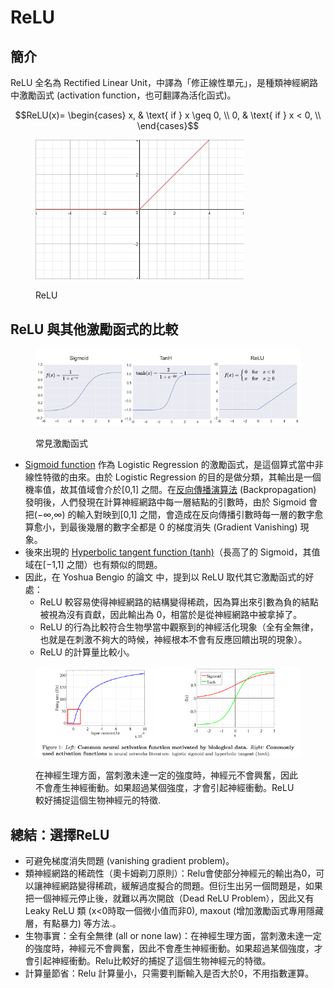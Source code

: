 # ReLU

## 簡介

ReLU 全名為 Rectified Linear Unit，中譯為「修正線性單元」，是種類神經網路中激勵函式 (activation function，也可翻譯為活化函式)。

$$ReLU(x)= \begin{cases} x, & \text{ if } x \geq 0, \\ 0, & \text{ if } x < 0, \\ \end{cases}$$

<figure><img src="../../.gitbook/assets/image (101).png" alt="" width="333"><figcaption><p>ReLU</p></figcaption></figure>

## ReLU 與其他激勵函式的比較

<figure><img src="../../.gitbook/assets/image (102).png" alt="" width="480"><figcaption><p>常見激勵函式</p></figcaption></figure>

* [Sigmoid function](https://en.wikipedia.org/wiki/Sigmoid_function) 作為 Logistic Regression 的激勵函式，是這個算式當中非線性特徵的由來。由於 Logistic Regression 的目的是做分類，其輸出是一個機率值，故其值域會介於\[0,1] 之間。在[反向傳播演算法](https://www.youtube.com/watch?v=ibJpTrp5mcE\&list=PLJV_el3uVTsPy9oCRY30oBPNLCo89yu49\&index=12) (Backpropagation) 發明後，人們發現在計算神經網路中每一層結點的引數時，由於 Sigmoid 會把(−∞,∞) 的輸入對映到\[0,1] 之間，會造成在反向傳播引數時每一層的數字愈算愈小，到最後幾層的數字全都是 0 的梯度消失 (Gradient Vanishing) 現象。
* 後來出現的 [Hyperbolic tangent function (tanh)](https://en.wikipedia.org/wiki/Hyperbolic_function)（長高了的 Sigmoid，其值域在\[−1,1] 之間）也有類似的問題。
* 因此，在 Yoshua Bengio 的論文 中，提到以 ReLU 取代其它激勵函式的好處：
  * ReLU 較容易使得神經網路的結構變得稀疏，因為算出來引數為負的結點被視為沒有貢獻，因此輸出為 0，相當於是從神經網路中被拿掉了。
  * ReLU 的行為比較符合生物學當中觀察到的神經活化現象（全有全無律，也就是在刺激不夠大的時候，神經根本不會有反應回饋出現的現象）。
  * ReLU 的計算量比較小。

<figure><img src="../../.gitbook/assets/image (103).png" alt="" width="480"><figcaption><p>在神經生理方面，當刺激未達一定的強度時，神經元不會興奮，因此不會產生神經衝動。如果超過某個強度，才會引起神經衝動。ReLU 較好捕捉這個生物神經元的特徵. </p></figcaption></figure>

## 總結：選擇ReLU

* 可避免梯度消失問題 (vanishing gradient problem)。
* 類神經網路的稀疏性（奧卡姆剃刀原則）：Relu會使部分神經元的輸出為0，可以讓神經網路變得稀疏，緩解過度擬合的問題。但衍生出另一個問題是，如果把一個神經元停止後，就難以再次開啟（Dead ReLU Problem），因此又有 Leaky ReLU 類 (x<0時取一個微小值而非0), maxout (增加激勵函式專用隱藏層，有點暴力) 等方法.。
* 生物事實：全有全無律 (all or none law)：在神經生理方面，當刺激未達一定的強度時，神經元不會興奮，因此不會產生神經衝動。如果超過某個強度，才會引起神經衝動。Relu比較好的捕捉了這個生物神經元的特徵。
* 計算量節省：Relu 計算量小，只需要判斷輸入是否大於0，不用指數運算。
